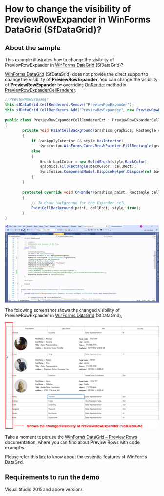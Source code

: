 # How to change the visibility of PreviewRowExpander in WinForms DataGrid (SfDataGrid)?

## About the sample
This example illustrates how to change the visibility of PreviewRowExpander in [WinForms DataGrid](https://www.syncfusion.com/winforms-ui-controls/datagrid) (SfDataGrid)?

[WinForms DataGrid](https://www.syncfusion.com/winforms-ui-controls/datagrid) (SfDataGrid) does not provide the direct support to change the visibility of **PreviewRowExpander**. You can change the visibility of **PreviewRowExpander** by overriding [OnRender](https://help.syncfusion.com/cr/windowsforms/Syncfusion.WinForms.DataGrid.Renderers.PreviewRowExpanderCellRenderer.html#Syncfusion_WinForms_DataGrid_Renderers_PreviewRowExpanderCellRenderer_OnRender_System_Drawing_Graphics_System_Drawing_Rectangle_System_String_Syncfusion_WinForms_DataGrid_Styles_CellStyleInfo_Syncfusion_WinForms_DataGrid_DataColumnBase_Syncfusion_WinForms_GridCommon_ScrollAxis_RowColumnIndex_) method in [PreviewRowExpanderCellRenderer](https://help.syncfusion.com/cr/windowsforms/Syncfusion.WinForms.DataGrid.Renderers.PreviewRowExpanderCellRenderer.html).

```C#
//PreviewRowExpander
this.sfDataGrid.CellRenderers.Remove("PreviewRowExpander");
this.sfDataGrid.CellRenderers.Add("PreviewRowExpander", new PreviewRowExpanderCellRendererExt());

public class PreviewRowExpanderCellRendererExt : PreviewRowExpanderCellRenderer
{
        private void PaintCellBackground(Graphics graphics, Rectangle cellRect, CellStyleInfo style, bool canApplyInterior)
        {
            if (canApplyInterior && style.HasInterior)
                Syncfusion.WinForms.Core.BrushPainter.FillRectangle(graphics, cellRect, style.Interior);
            else
            {
                Brush backColor = new SolidBrush(style.BackColor);
                graphics.FillRectangle(backColor, cellRect);
                Syncfusion.ComponentModel.DisposeHelper.Dispose(ref backColor);
            }
        }

        protected override void OnRender(Graphics paint, Rectangle cellRect, string cellValue, CellStyleInfo style, DataColumnBase column, RowColumnIndex rowColumnIndex)
        {
            // To draw background for the Expander cell.
            PaintCellBackground(paint, cellRect, style, true);
        }
}

```
![Shows the Changed PreviewRowExpander in SfDataGrid](ChangedPreviewRowExpanderIcon.gif)

The following screenshot shows the changed visibility of PreviewRowExpander in [WinForms DataGrid](https://www.syncfusion.com/winforms-ui-controls/datagrid) (SfDataGrid),

![Shows the changed visibility of PreviewRowExpander in SfDataGrid](ShowChangedVisibilityofPreviewRow.png)

Take a moment to peruse the [WinForms DataGrid – Preview Rows](https://help.syncfusion.com/windowsforms/datagrid/previewrows) documentation, where you can find about Preview Rows with code examples.

Please refer this [link](https://www.syncfusion.com/winforms-ui-controls/datagrid) to know about the essential features of WinForms DataGrid.

## Requirements to run the demo
Visual Studio 2015 and above versions
